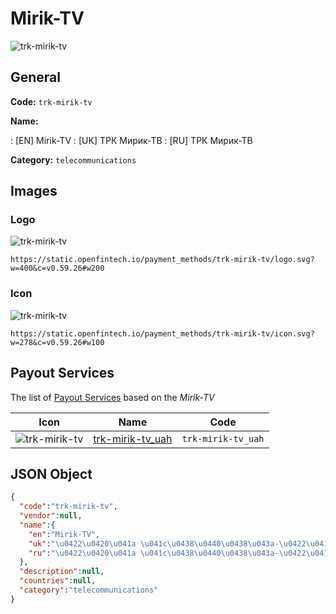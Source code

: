 
# Mirik-TV 
![trk-mirik-tv](https://static.openfintech.io/payment_methods/trk-mirik-tv/logo.svg?w=400&c=v0.59.26#w200)  

## General 
**Code:** `trk-mirik-tv` 
 
**Name:** 
 
:	[EN] Mirik-TV 
:	[UK] ТРК Мирик-ТВ 
:	[RU] ТРК Мирик-ТВ 
 
**Category:** `telecommunications` 
 

## Images 

### Logo 
![trk-mirik-tv](https://static.openfintech.io/payment_methods/trk-mirik-tv/logo.svg?w=400&c=v0.59.26#w200)  

```
https://static.openfintech.io/payment_methods/trk-mirik-tv/logo.svg?w=400&c=v0.59.26#w200
```  

### Icon 
![trk-mirik-tv](https://static.openfintech.io/payment_methods/trk-mirik-tv/icon.svg?w=278&c=v0.59.26#w100)  

```
https://static.openfintech.io/payment_methods/trk-mirik-tv/icon.svg?w=278&c=v0.59.26#w100
```  

## Payout Services 
 
The list of [Payout Services](/payout-services/) based on the _Mirik-TV_ 

|Icon|Name|Code| 
|:---:|:---:|:---:| 
|![trk-mirik-tv](https://static.openfintech.io/payout_methods/trk-mirik-tv/icon.png?w=278&c=v0.59.26#w40) |[trk-mirik-tv_uah](/payout-services/trk-mirik-tv_uah/)|`trk-mirik-tv_uah`| 
 

## JSON Object 

```json
{
  "code":"trk-mirik-tv",
  "vendor":null,
  "name":{
    "en":"Mirik-TV",
    "uk":"\u0422\u0420\u041a \u041c\u0438\u0440\u0438\u043a-\u0422\u0412",
    "ru":"\u0422\u0420\u041a \u041c\u0438\u0440\u0438\u043a-\u0422\u0412"
  },
  "description":null,
  "countries":null,
  "category":"telecommunications"
}
```  
